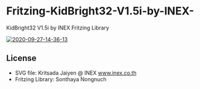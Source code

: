 # Fritzing-KidBright32-V1.5i-by-INEX-
KidBright32 V1.5i by INEX Fritzing Library

<a href="https://ibb.co/DbNmNLY"><img src="https://i.ibb.co/W3Q7Qs0/2020-09-27-14-36-13.png" alt="2020-09-27-14-36-13" border="0"></a>

## License

 * SVG file: Kritsada Jaiyen @ INEX www.inex.co.th
 * Fritzing Library: Sonthaya Nongnuch


